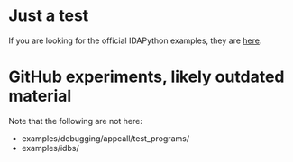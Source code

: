 
# Just a test

If you are looking for the official IDAPython examples, they are
[here](https://github.com/idapython/src "IDAPython examples").

# GitHub experiments, likely outdated material

Note that the following are not here:
* examples/debugging/appcall/test_programs/
* examples/idbs/

